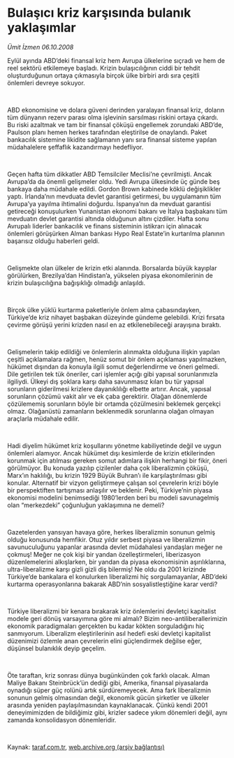 # Bulaşıcı kriz karşısında bulanık yaklaşımlar

*Ümit İzmen 06.10.2008*

<div class="taraf_structure_2col_1zq">
<div class="margen_n">



 <p></p><p>Eylül ayında ABD’deki finansal kriz hem Avrupa ülkelerine sıçradı ve hem de reel sektörü etkilemeye başladı. Krizin bulaşıcılığının ciddi bir tehdit oluşturduğunun ortaya çıkmasıyla birçok ülke birbiri ardı sıra çeşitli önlemleri devreye sokuyor. </p><br/>
<p>ABD ekonomisine ve dolara güveni derinden yaralayan finansal kriz, doların tüm dünyanın rezerv parası olma işlevinin sarsılması riskini ortaya çıkardı. Bu riski azaltmak ve tam bir finansal çöküşü engellemek zorundaki ABD’de, Paulson planı hemen herkes tarafından eleştirilse de onaylandı. Paket bankacılık sistemine likidite sağlamanın yanı sıra finansal sisteme yapılan müdahalelere şeffaflık kazandırmayı hedefliyor. </p><br/>
<p>Geçen hafta tüm dikkatler ABD Temsilciler Meclisi’ne çevrilmişti. Ancak Avrupa’da da önemli gelişmeler oldu. Yedi Avrupa ülkesinde üç günde beş bankaya daha müdahale edildi. Gordon Brown kabinede köklü değişiklikler yaptı. İrlanda’nın mevduata devlet garantisi getirmesi, bu uygulamanın tüm Avrupa’ya yayılma ihtimalini doğurdu. İspanya’nın da mevduat garantisi getireceği konuşulurken Yunanistan ekonomi bakanı ve İtalya başbakanı tüm mevduatın devlet garantisi altında olduğunun altını çizdiler. Hafta sonu Avrupalı liderler bankacılık ve finans sisteminin istikrarı için alınacak önlemleri görüşürken Alman bankası Hypo Real Estate’in kurtarılma planının başarısız olduğu haberleri geldi.</p><br/>
<p>Gelişmekte olan ülkeler de krizin etki alanında. Borsalarda büyük kayıplar görülürken, Brezilya’dan Hindistan’a, yükselen piyasa ekonomilerinin de krizin bulaşıcılığına bağışıklığı olmadığı anlaşıldı. </p><br/>
<p>Birçok ülke yüklü kurtarma paketleriyle önlem alma çabasındayken, Türkiye’de kriz nihayet başbakan düzeyinde gündeme gelebildi. Krizi fırsata çevirme görüşü yerini krizden nasıl en az etkilenebileceği arayışına bıraktı. </p><br/>
<p>Gelişmelerin takip edildiği ve önlemlerin alınmakta olduğuna ilişkin yapılan çeşitli açıklamalara rağmen, henüz somut bir önlem açıklaması yapılmazken, hükümet dışından da konuyla ilgili somut değerlendirme ve öneri gelmedi. Dile getirilen tek tük öneriler, cari işlemler açığı gibi yapısal sorunlarımızla ilgiliydi. Ülkeyi dış şoklara karşı daha savunmasız kılan bu tür yapısal sorunların giderilmesi krizlere dayanıklılığı elbette artırır. Ancak, yapısal sorunların çözümü vakit alır ve ek çaba gerektirir. Olağan dönemlerde çözülememiş sorunların böyle bir ortamda çözülmesini beklemek gerçekçi olmaz. Olağanüstü zamanların beklenmedik sorunlarına olağan olmayan araçlarla müdahale edilir. </p><br/>
<p>Hadi diyelim hükümet kriz koşullarını yönetme kabiliyetinde değil ve uygun önlemleri alamıyor. Ancak hükümet dışı kesimlerde de krizin etkilerinden korunmak için atılması gereken somut adımlara ilişkin herhangi bir fikir, öneri görülmüyor. Bu konuda yazılıp çizilenler daha çok liberalizmin çöküşü, Marx’ın haklılığı, bu krizin 1929 Büyük Buhran’ı ile karşılaştırılması gibi konular. Alternatif bir vizyon geliştirmeye çalışan sol çevrelerin krizi böyle bir perspektiften tartışması anlaşılır ve beklenir. Peki, Türkiye’nin piyasa ekonomisi modelini benimsediği 1980’lerden beri bu modeli savunagelmiş olan “merkezdeki” çoğunluğun yaklaşımına ne demeli? </p><br/>
<p>Gazetelerden yansıyan havaya göre, herkes liberalizmin sonunun gelmiş olduğu konusunda hemfikir. Otuz yıldır serbest piyasa ve liberalizmin savunuculuğunu yapanlar arasında devlet müdahalesi yandaşları meğer ne çokmuş! Meğer ne çok kişi bir yandan özelleştirmeleri, liberizasyon düzenlemelerini alkışlarken, bir yandan da piyasa ekonomisinin aşırılıklarına, ultra-liberalizme karşı gizli gizli diş bilermiş! Ne oldu da 2001 krizinde Türkiye’de bankalara el konulurken liberalizmi hiç sorgulamayanlar, ABD’deki kurtarma operasyonlarına bakarak ABD’nin sosyalistleştiğine karar verdi? </p><br/>
<p>Türkiye liberalizmi bir kenara bırakarak kriz önlemlerini devletçi kapitalist modele geri dönüş varsayımına göre mi almalı? Bizim neo-antiliberallerimizin ekonomik paradigmaları gerçekten bu kadar kökten sorguladığını hiç sanmıyorum. Liberalizm eleştirilerinin asıl hedefi eski devletçi kapitalist düzenimizi özlemle anan çevrelerin elini güçlendirmek değilse eğer, düşünsel bulanıklık deyip geçelim.</p><br/>
<p>Öte taraftan, kriz sonrası dünya bugünkünden çok farklı olacak. Alman Maliye Bakanı Steinbrück’ün dediği gibi, Amerika, finansal piyasalarda oynadığı süper güç rolünü artık sürdüremeyecek. Ama fark liberalizmin sonunun gelmiş olmasından değil, ekonomik gücün şirketler ve ülkeler arasında yeniden paylaşılmasından kaynaklanacak. Çünkü kendi 2001 deneyimimizden de bildiğimiz gibi, krizler sadece yıkım dönemleri değil, aynı zamanda konsolidasyon dönemleridir.</p>

<br/>


<div id="taraf_not">
</div>

</div>


</div>

Kaynak: [taraf.com.tr](http://www.taraf.com.tr:80/makale/2163.htm), [web.archive.org (arşiv bağlantısı)](http://web.archive.org/web/20081023071141/http://www.taraf.com.tr:80/makale/2163.htm)
